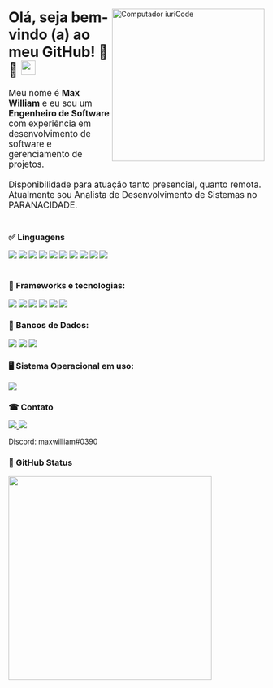 <div>
    <img src="https://raw.githubusercontent.com/MicaelliMedeiros/micaellimedeiros/master/image/computer-illustration.png" min-width="300px" max-width="300px" width="300px" align="right" alt="Computador iuriCode">
    <div>
    <h1>Olá, seja bem-vindo (a) ao meu GitHub! 🚀🚀 <img src="https://media.giphy.com/media/hvRJCLFzcasrR4ia7z/giphy.gif" width="28"></h1>
        <p align="left" style="font-size: 17px"> 
          Meu nome é <strong>Max William</strong> e eu sou um <strong>Engenheiro de Software</strong> com experiência em desenvolvimento de software e gerenciamento de projetos.<br>
          <br/>
          Disponibilidade para atuação tanto presencial, quanto remota.
          <br/>
          Atualmente sou Analista de Desenvolvimento de Sistemas no PARANACIDADE.
        <br/>
        <br/>
        <div>
          <h3>✅ Linguagens</h3>
          <img src="https://img.shields.io/badge/Java-ED8B00?style=for-the-badge&logo=java&logoColor=white" />
          <img src="https://img.shields.io/badge/HTML5-E34F26?style=for-the-badge&logo=html5&logoColor=white" />
          <img src="https://img.shields.io/badge/CSS3-1572B6?style=for-the-badge&logo=css3&logoColor=white" />
          <img src="https://img.shields.io/badge/JavaScript-F7DF1E?style=for-the-badge&logo=javascript&logoColor=black" />
          <img src="https://img.shields.io/badge/Python-3776AB?style=for-the-badge&logo=python&logoColor=white" />
          <img src="https://img.shields.io/badge/TypeScript-007ACC?style=for-the-badge&logo=typescript&logoColor=white" />
          <img src="https://img.shields.io/badge/C-00599C?style=for-the-badge&logo=c&logoColor=white" />
          <img src="https://img.shields.io/badge/C%2B%2B-00599C?style=for-the-badge&logo=c%2B%2B&logoColor=white" />
          <img src="https://img.shields.io/badge/PHP-777BB4?style=for-the-badge&logo=php&logoColor=white" />
          <img src="https://img.shields.io/badge/R-276DC3?style=for-the-badge&logo=r&logoColor=white" />
        </div>
          <br/>
        <div>
            <h3>💼 Frameworks e tecnologias:</h3>
            <img src="https://img.shields.io/badge/React-20232A?style=for-the-badge&logo=react&logoColor=61DAFB" />
            <img src="https://img.shields.io/badge/Spring-6DB33F?style=for-the-badge&logo=spring&logoColor=white"/>
            <img src="https://img.shields.io/badge/Bootstrap-563D7C?style=for-the-badge&logo=bootstrap&logoColor=white"/>
            <img src="https://img.shields.io/badge/Apache-CA2136?style=for-the-badge&logo=apache&logoColor=white"/>
            <img src="https://img.shields.io/badge/Git-E34F26?style=for-the-badge&logo=git&logoColor=white"/>
            <img src="https://img.shields.io/badge/Hibernate-59666C?style=for-the-badge&logo=Hibernate&logoColor=white"/>
        </div>
         <div>
            <h3>🎲 Bancos de Dados:</h3>
            <img src="https://img.shields.io/badge/MySQL-00000F?style=for-the-badge&logo=mysql&logoColor=white" />
            <img src="https://img.shields.io/badge/PostgreSQL-316192?style=for-the-badge&logo=postgresql&logoColor=white"/>  
            <img src="https://img.shields.io/badge/Oracle-F80000?style=for-the-badge&logo=oracle&logoColor=white"/>
        </div>
        <div>
            <h3> 🖥 Sistema Operacional em uso: </h3>
            <img src="https://img.shields.io/badge/mac%20os-000000?style=for-the-badge&logo=apple&logoColor=white" />
        </div>
        
        
    
</div>

<div>
    <h3>☎ Contato</h3>
    <a href="https://www.linkedin.com/in/maxwalves" alt="Linkedin">
        <img src="https://img.shields.io/badge/LinkedIn-0077B5?style=for-the-badge&logo=linkedin&logoColor=white" />
    </a>
    <a href="https://github.com/maxwalves" alt="Github">
        <img src="https://img.shields.io/badge/GitHub-100000?style=for-the-badge&logo=github&logoColor=white" />
    </a>
    <p/>
    Discord: maxwilliam#0390
    <p/>
    <div>
        <h3>🖖 GitHub Status</h3>
        <img src="https://github-readme-stats.vercel.app/api?username=maxwalves&show_icons=true&theme=tokyonight" width="400"><br/>
    </div>
</div>
